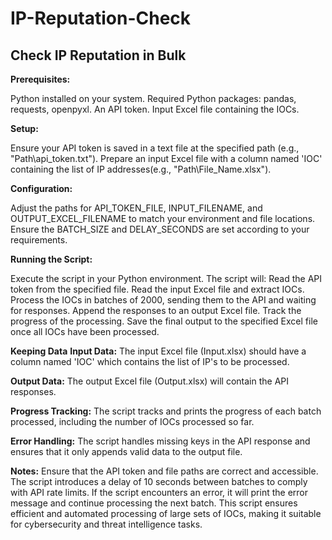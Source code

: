 # IP-Reputation-Check
Check IP Reputation in Bulk
----------------------------------------------
**Prerequisites:**

Python installed on your system.
Required Python packages: pandas, requests, openpyxl.
An API token.
Input Excel file containing the IOCs.

**Setup:**

Ensure your API token is saved in a text file at the specified path (e.g., "Path\api_token.txt").
Prepare an input Excel file with a column named 'IOC' containing the list of IP addresses(e.g., "Path\File_Name.xlsx").

**Configuration:**

Adjust the paths for API_TOKEN_FILE, INPUT_FILENAME, and OUTPUT_EXCEL_FILENAME to match your environment and file locations.
Ensure the BATCH_SIZE and DELAY_SECONDS are set according to your requirements.

**Running the Script:**

Execute the script in your Python environment. The script will:
    Read the API token from the specified file.
    Read the input Excel file and extract IOCs.
    Process the IOCs in batches of 2000, sending them to the API and waiting for responses.
    Append the responses to an output Excel file.
    Track the progress of the processing.
    Save the final output to the specified Excel file once all IOCs have been processed.

**Keeping Data**
**Input Data:** The input Excel file (Input.xlsx) should have a column named 'IOC' which contains the list of IP's to be processed.

**Output Data:** The output Excel file (Output.xlsx) will contain the API responses.

**Progress Tracking:** The script tracks and prints the progress of each batch processed, including the number of IOCs processed so far.

**Error Handling:** The script handles missing keys in the API response and ensures that it only appends valid data to the output file.

**Notes:**
Ensure that the API token and file paths are correct and accessible.
The script introduces a delay of 10 seconds between batches to comply with API rate limits.
If the script encounters an error, it will print the error message and continue processing the next batch.
This script ensures efficient and automated processing of large sets of IOCs, making it suitable for cybersecurity and threat intelligence tasks.
